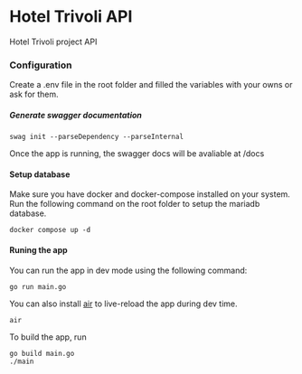 # Hotel Trivoli API

Hotel Trivoli project API

### Configuration

Create a .env file in the root folder and filled the variables with your owns or ask for them.

##### Generate swagger documentation

```
swag init --parseDependency --parseInternal
```

Once the app is running, the swagger docs will be avaliable at /docs

#### Setup database

Make sure you have docker and docker-compose installed on your system. Run the following command on the root folder to setup the mariadb database.

```
docker compose up -d
```

#### Runing the app

You can run the app in dev mode using the following command:

```
go run main.go
```

You can also install [air](https://github.com/cosmtrek/air) to live-reload the app during dev time.

```
air
```

To build the app, run

```
go build main.go
./main
```
